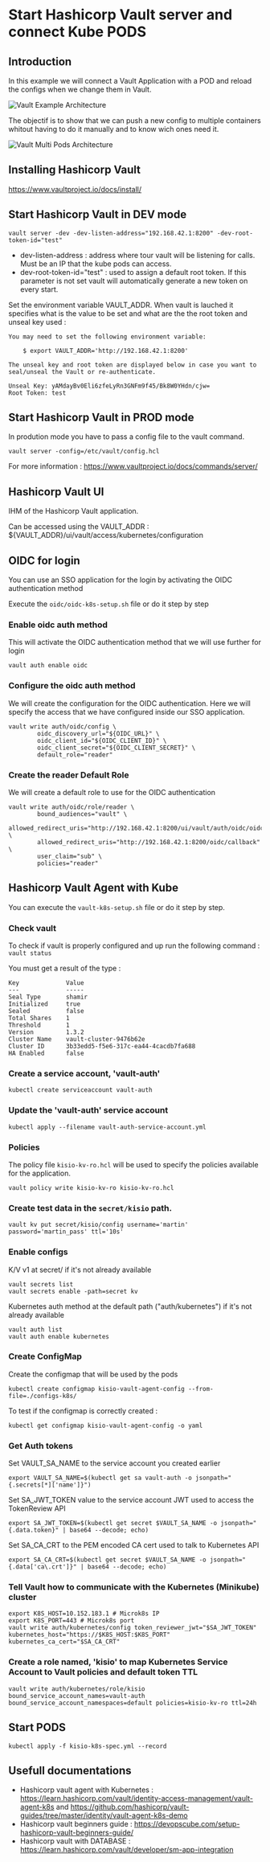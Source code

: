 # Start Hashicorp Vault server and connect Kube PODS

## Introduction

In this example we will connect a Vault Application with a POD and reload the configs when we change them in Vault.

![Vault Example Architecture](doc/vault_architecture.png)

The objectif is to show that we can push a new config to multiple containers whitout having to do it manually and to know wich ones need it.

![Vault Multi Pods Architecture](doc/vault_architecture_multi_pods.png)

## Installing Hashicorp Vault

https://www.vaultproject.io/docs/install/

## Start Hashicorp Vault in DEV mode

```
vault server -dev -dev-listen-address="192.168.42.1:8200" -dev-root-token-id="test"
```

- dev-listen-address : address where tour vault will be listening for calls. Must be an IP that the kube pods can access.
- dev-root-token-id="test" : used to assign a default root token. If this parameter is not set vault will automatically generate a new token on every start.

Set the environment variable VAULT_ADDR. When vault is lauched it specifies what is the value to be set and what are the the root token and unseal key used : 

```
You may need to set the following environment variable:

    $ export VAULT_ADDR='http://192.168.42.1:8200'

The unseal key and root token are displayed below in case you want to
seal/unseal the Vault or re-authenticate.

Unseal Key: yAMdayBv0Eli6zfeLyRn3GNFm9f45/Bk8W0YHdn/cjw=
Root Token: test
```


## Start Hashicorp Vault in PROD mode

In prodution mode you have to pass a config file to the vault command.

```
vault server -config=/etc/vault/config.hcl
```

For more information : https://www.vaultproject.io/docs/commands/server/

## Hashicorp Vault UI

IHM of the Hashicorp Vault application.

Can be accessed using the VAULT_ADDR : ${VAULT_ADDR}/ui/vault/access/kubernetes/configuration

## OIDC for login

You can use an SSO application for the login by activating the OIDC authentication method

Execute the `oidc/oidc-k8s-setup.sh` file or do it step by step

### Enable oidc auth method

This will activate the OIDC authentication method that we will use further for login

```
vault auth enable oidc
```

### Configure the oidc auth method

We will create the configuration for the OIDC authentication. Here we will specify the access that we have configured inside our SSO application.

```
vault write auth/oidc/config \
        oidc_discovery_url="${OIDC_URL}" \
        oidc_client_id="${OIDC_CLIENT_ID}" \
        oidc_client_secret="${OIDC_CLIENT_SECRET}" \
        default_role="reader"
```

### Create the reader Default Role

We will create a default role to use for the OIDC authentication

```
vault write auth/oidc/role/reader \
        bound_audiences="vault" \
        allowed_redirect_uris="http://192.168.42.1:8200/ui/vault/auth/oidc/oidc/callback" \
        allowed_redirect_uris="http://192.168.42.1:8200/oidc/callback" \
        user_claim="sub" \
        policies="reader"
```


## Hashicorp Vault Agent with Kube

You can execute the `vault-k8s-setup.sh` file or do it step by step.

### Check vault 

To check if vault is properly configured and up run the following command : `vault status`

You must get a result of the type : 
```
Key             Value
---             -----
Seal Type       shamir
Initialized     true
Sealed          false
Total Shares    1
Threshold       1
Version         1.3.2
Cluster Name    vault-cluster-9476b62e
Cluster ID      3b33edd5-f5e6-317c-ea44-4cacdb7fa688
HA Enabled      false
```

### Create a service account, 'vault-auth'
```
kubectl create serviceaccount vault-auth
```

### Update the 'vault-auth' service account
```
kubectl apply --filename vault-auth-service-account.yml
```

### Policies

The policy file `kisio-kv-ro.hcl` will be used to specify the policies available for the application.

```
vault policy write kisio-kv-ro kisio-kv-ro.hcl
```

### Create test data in the `secret/kisio` path.

```
vault kv put secret/kisio/config username='martin' password='martin_pass' ttl='10s'
```

### Enable configs 

K/V v1 at secret/ if it's not already available
```
vault secrets list
vault secrets enable -path=secret kv
```

Kubernetes auth method at the default path ("auth/kubernetes") if it's not already available
```
vault auth list
vault auth enable kubernetes
```

### Create ConfigMap

Create the configmap that will be used by the pods
```
kubectl create configmap kisio-vault-agent-config --from-file=./configs-k8s/
```

To test if the configmap is correctly created :
```
kubectl get configmap kisio-vault-agent-config -o yaml
```

### Get Auth tokens

Set VAULT_SA_NAME to the service account you created earlier

```
export VAULT_SA_NAME=$(kubectl get sa vault-auth -o jsonpath="{.secrets[*]['name']}")
```

Set SA_JWT_TOKEN value to the service account JWT used to access the TokenReview API

```
export SA_JWT_TOKEN=$(kubectl get secret $VAULT_SA_NAME -o jsonpath="{.data.token}" | base64 --decode; echo)
```

Set SA_CA_CRT to the PEM encoded CA cert used to talk to Kubernetes API

```
export SA_CA_CRT=$(kubectl get secret $VAULT_SA_NAME -o jsonpath="{.data['ca\.crt']}" | base64 --decode; echo)
```

### Tell Vault how to communicate with the Kubernetes (Minikube) cluster

```
export K8S_HOST=10.152.183.1 # Microk8s IP
export K8S_PORT=443 # Microk8s port
vault write auth/kubernetes/config token_reviewer_jwt="$SA_JWT_TOKEN" kubernetes_host="https://$K8S_HOST:$K8S_PORT" kubernetes_ca_cert="$SA_CA_CRT"
```

### Create a role named, 'kisio' to map Kubernetes Service Account to Vault policies and default token TTL
```
vault write auth/kubernetes/role/kisio bound_service_account_names=vault-auth bound_service_account_namespaces=default policies=kisio-kv-ro ttl=24h
```

## Start PODS

```
kubectl apply -f kisio-k8s-spec.yml --record
```

## Usefull documentations

- Hashicorp vault agent with Kubernetes : https://learn.hashicorp.com/vault/identity-access-management/vault-agent-k8s and https://github.com/hashicorp/vault-guides/tree/master/identity/vault-agent-k8s-demo
- Hashicorp vault beginners guide : https://devopscube.com/setup-hashicorp-vault-beginners-guide/
- Hashicorp vault with DATABASE : https://learn.hashicorp.com/vault/developer/sm-app-integration
